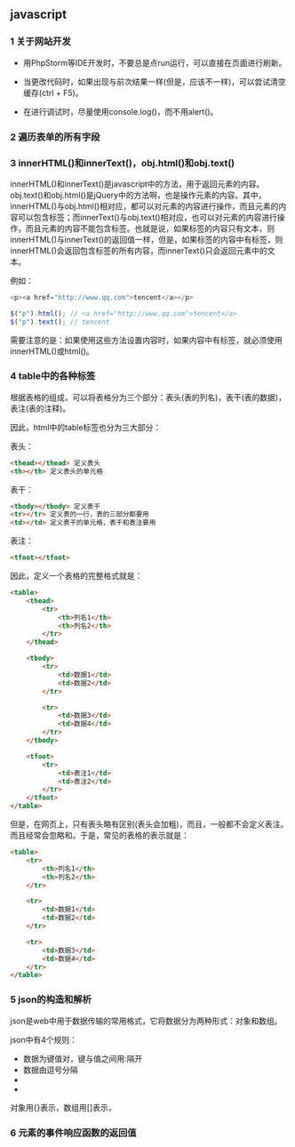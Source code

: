 ## javascript

### 1 关于网站开发

* 用PhpStorm等IDE开发时，不要总是点run运行，可以直接在页面进行刷新。

* 当更改代码时，如果出现与前次结果一样(但是，应该不一样)，可以尝试清空缓存(ctrl + F5)。

* 在进行调试时，尽量使用console.log()，而不用alert()。

### 2 遍历表单的所有字段

### 3 innerHTML()和innerText()，obj.html()和obj.text()

innerHTML()和innerText()是javascript中的方法，用于返回元素的内容。
obj.text()和obj.html()是jQuery中的方法啊，也是操作元素的内容。其中，innerHTML()与obj.html()相对应，都可以对元素的内容进行操作，而且元素的内容可以包含标签；而innerText()与obj.text()相对应，也可以对元素的内容进行操作，而且元素的内容不能包含标签。也就是说，如果标签的内容只有文本，则innerHTML()与innerText()的返回值一样，但是，如果标签的内容中有标签，则innerHTML()会返回包含标签的所有内容，而innerText()只会返回元素中的文本。

例如：

``` javascript
<p><a href="http://www.qq.com">tencent</a></p>

$("p").html(); // <a href="http://www.qq.com">tencent</a>
$("p").text(); // tencent
```

需要注意的是：如果使用这些方法设置内容时，如果内容中有标签，就必须使用innerHTML()或html()。

### 4 table中的各种标签

根据表格的组成，可以将表格分为三个部分：表头(表的列名)，表干(表的数据)，表注(表的注释)。

因此，html中的table标签也分为三大部分：

表头：

``` html
<thead></thead> 定义表头
<th></th> 定义表头的单元格
```

表干：

``` html
<tbody></tbody> 定义表干
<tr></tr> 定义表的一行，表的三部分都要用
<td></td> 定义表干的单元格，表干和表注要用
```

表注：

``` html
<tfoot></tfoot>
```

因此，定义一个表格的完整格式就是：

``` html
<table>
	<thead>
		<tr>
			<th>列名1</th>
			<th>列名2</th>
		</tr>
	</thead>

	<tbody>
		<tr>
			<td>数据1</td>
			<td>数据2</td>
		</tr>

		<tr>
			<td>数据3</td>
			<td>数据4</td>
		</tr>
	</tbody>

	<tfoot>
		<tr>
			<td>表注1</td>
			<td>表注2</td>
		</tr>
	</tfoot>
</table>
```

但是，在网页上，只有表头略有区别(表头会加粗)，而且，一般都不会定义表注。而且经常会忽略<thead>和<tbody>。于是，常见的表格的表示就是：

``` html
<table>
	<tr>
		<th>列名1</th>
		<th>列名2</th>
	</tr>

	<tr>
		<td>数据1</td>
		<td>数据2</td>
	</tr>

	<tr>
		<td>数据3</td>
		<td>数据4</td>
	</tr>
</table>
```

### 5 json的构造和解析

json是web中用于数据传输的常用格式，它将数据分为两种形式：对象和数组。

json中有4个规则：

* 数据为键值对，键与值之间用:隔开
* 数据由逗号分隔
*
*

对象用{}表示，数组用[]表示，

### 6 元素的事件响应函数的返回值